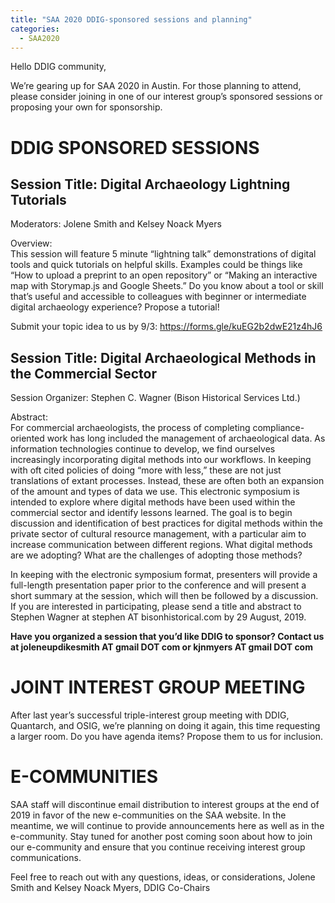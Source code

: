 ```yaml
---
title: "SAA 2020 DDIG-sponsored sessions and planning"
categories:
  - SAA2020
---
```


Hello DDIG community,

We’re gearing up for SAA 2020 in Austin. For those planning to attend, please consider joining in one of our interest group’s sponsored sessions or proposing your own for sponsorship.


# DDIG SPONSORED SESSIONS

## Session Title: Digital Archaeology Lightning Tutorials
Moderators: Jolene Smith and Kelsey Noack Myers

Overview:  
This session will feature 5 minute “lightning talk” demonstrations of digital tools and quick tutorials on helpful skills. Examples could be things like “How to upload a preprint to an open repository” or “Making an interactive map with Storymap.js and Google Sheets.” Do you know about a tool or skill that’s useful and accessible to colleagues with beginner or intermediate digital archaeology experience? Propose a tutorial!  

Submit your topic idea to us by 9/3: https://forms.gle/kuEG2b2dwE21z4hJ6


## Session Title: Digital Archaeological Methods in the Commercial Sector
Session Organizer: Stephen C. Wagner (Bison Historical Services Ltd.)

Abstract:  
For commercial archaeologists, the process of completing compliance-oriented work has long included the management of archaeological data. As information technologies continue to develop, we find ourselves increasingly incorporating digital methods into our workflows. In keeping with oft cited policies of doing “more with less,” these are not just translations of extant processes. Instead, these are often both an expansion of the amount and types of data we use. This electronic symposium is intended to explore where digital methods have been used within the commercial sector and identify lessons learned. The goal is to begin discussion and identification of best practices for digital methods within the private sector of cultural resource management, with a particular aim to increase communication between different regions. What digital methods are we adopting? What are the challenges of adopting those methods?  

In keeping with the electronic symposium format, presenters will provide a full-length presentation paper prior to the conference and will present a short summary at the session, which will then be followed by a discussion. If you are interested in participating, please send a title and abstract to Stephen Wagner at stephen AT bisonhistorical.com by 29 August, 2019.  


**Have you organized a session that you’d like DDIG to sponsor? Contact us at joleneupdikesmith AT gmail DOT com or kjnmyers AT gmail DOT com**

# JOINT INTEREST GROUP MEETING

After last year’s successful triple-interest group meeting with DDIG, Quantarch, and OSIG, we’re planning on doing it again, this time requesting a larger room. Do you have agenda items? Propose them to us for inclusion.


# E-COMMUNITIES

SAA staff will discontinue email distribution to interest groups at the end of 2019 in favor of the new e-communities on the SAA website. In the meantime, we will continue to provide announcements here as well as in the e-community. Stay tuned for another post coming soon about how to join our e-community and ensure that you continue receiving interest group communications.


Feel free to reach out with any questions, ideas, or considerations,
Jolene Smith and Kelsey Noack Myers, DDIG Co-Chairs

